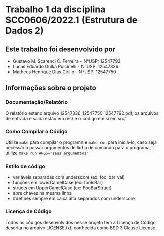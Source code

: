 # Trabalho 1 da disciplina SCC0606/2022.1 (Estrutura de Dados 2)

## Este trabalho foi desenvolvido por

- Gustavo M. Scarenci C. Ferreira - N°USP: 12547792
- Lucas Eduardo Gulka Pulcinelli - N°USP: 12547336
- Matheus Henrique Dias Cirillo - N°USP: 12547750

## Informações sobre o projeto

### Documentação/Relatório
O relatório estáno arquivo 12547336_12547750_12547792.pdf, os arquivos de entrada e saída estão em res/ e o código em si em src/

### Como Compilar o Código
Utilize `make` para compilar o programa e `make run` para iniciá-lo, caso seja necessário passar argumentos de linha de comando para o programa, utilize `make run ARGS="seus argumentos"`

### Estilo de código
- variáveis separadas com underscore (ex: foo_bar_val)
- funções em lowerCamelCase (ex: fooIsBar)
- structs em UpperCamelCase (ex: FooBarStruct)
- abre chaves na mesma linha
- #defines sempre em caixa alta separados com underscore

### Licença de Código
Todos os códigos desenvolvidos nesse projeto tem a Licença de Código descrita no arquivo LICENSE.txt, conhecida como BSD 3 Clause License.
